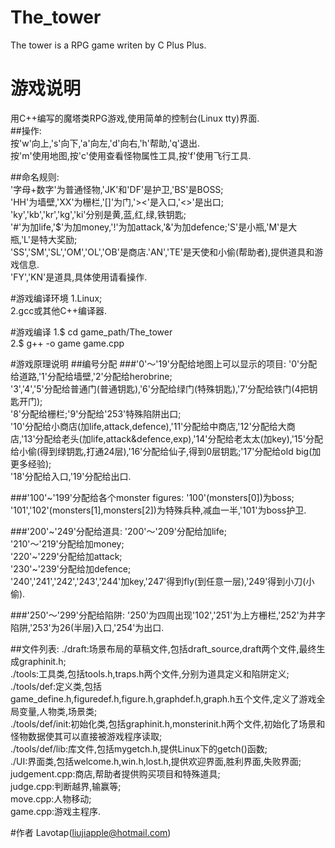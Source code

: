# The_tower
The tower is a RPG game writen by C Plus Plus.

# 游戏说明
用C++编写的魔塔类RPG游戏,使用简单的控制台(Linux tty)界面.<br/>
##操作:<br/> 
按'w'向上,'s'向下,'a'向左,'d'向右,'h'帮助,'q'退出.<br/> 
按'm'使用地图,按'c'使用查看怪物属性工具,按'f'使用飞行工具.<br/>
 
##命名规则: <br/>
'字母+数字'为普通怪物,'JK'和'DF'是护卫,'BS'是BOSS;<br> 
'HH'为墙壁,'XX'为栅栏,'[]'为门,'><'是入口,'<>'是出口;<br/>
'ky','kb','kr','kg','ki'分别是黄,蓝,红,绿,铁钥匙;<br/>
'#'为加life,'$'为加money,'!'为加attack,'&'为加defence;'S'是小瓶,'M'是大瓶,'L'是特大奖励;<br/> 
'SS','SM','SL','OM','OL','OB'是商店.'AN','TE'是天使和小偷(帮助者),提供道具和游戏信息.<br/>
'FY','KN'是道具,具体使用请看操作.

#游戏编译环境
1.Linux;<br/>
2.gcc或其他C++编译器.<br/>

#游戏编译
1.$ cd game_path/The_tower<br/>
2.$ g++ -o game game.cpp

#游戏原理说明
##编号分配
###'0'～'19'分配给地图上可以显示的项目:
	'0'分配给道路,'1'分配给墙壁,'2'分配给herobrine;<br/>
	'3','4','5'分配给普通门(普通钥匙),'6'分配给绿门(特殊钥匙),'7'分配给铁门(4把钥匙开门);<br/>
	'8'分配给栅栏;'9'分配给'253'特殊陷阱出口;<br/>
	'10'分配给小商店(加life,attack,defence),'11'分配给中商店,'12'分配给大商店,'13'分配给老头(加life,attack&defence,exp),'14'分配给老太太(加key),'15'分配给小偷(得到绿钥匙,打通24层),'16'分配给仙子,得到0层钥匙;'17'分配给old big(加更多经验);<br/>
	'18'分配给入口,'19'分配给出口.<br/>

###'100'~'199'分配给各个monster figures:
	'100'(monsters[0])为boss;<br/>
	'101','102'(monsters[1],monsters[2])为特殊兵种,减血一半,'101'为boss护卫.<br/>

###'200'~'249'分配给道具:
	'200'～'209'分配给加life;<br/>
	'210'～'219'分配给加money;<br/>
	'220'~'229'分配给加attack;<br/>
	'230'~'239'分配给加defence;<br/>
	'240','241','242','243','244'加key,'247'得到fly(到任意一层),'249'得到小刀(小偷).<br/>

###'250'～'299'分配给陷阱:
	'250'为四周出现'102','251'为上方栅栏,'252'为井字陷阱,'253'为26(半层)入口,'254'为出口.


##文件列表:
./draft:场景布局的草稿文件,包括draft_source,draft两个文件,最终生成graphinit.h;<br/>
./tools:工具类,包括tools.h,traps.h两个文件,分别为道具定义和陷阱定义;<br/>
./tools/def:定义类,包括game_define.h,figuredef.h,figure.h,graphdef.h,graph.h五个文件,定义了游戏全局变量,人物类,场景类;<br/>
./tools/def/init:初始化类,包括graphinit.h,monsterinit.h两个文件,初始化了场景和怪物数据使其可以直接被游戏程序读取;<br/>
./tools/def/lib:库文件,包括mygetch.h,提供Linux下的getch()函数;<br/>
./UI:界面类,包括welcome.h,win.h,lost.h,提供欢迎界面,胜利界面,失败界面;<br/>
judgement.cpp:商店,帮助者提供购买项目和特殊道具;<br/>
judge.cpp:判断越界,输赢等;<br/>
move.cpp:人物移动;<br/>
game.cpp:游戏主程序.

#作者
Lavotap(liujiapple@hotmail.com)


